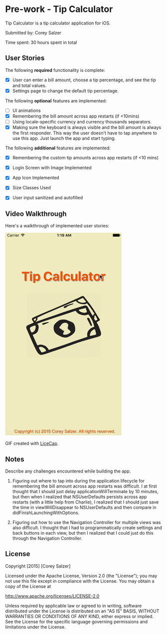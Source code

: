# Pre-work - Tip Calculator

Tip Calculator is a tip calculator application for iOS.

Submitted by: Corey Salzer

Time spent: 30 hours spent in total

## User Stories

The following **required** functionality is complete:

* [X] User can enter a bill amount, choose a tip percentage, and see the tip and total values.
* [X] Settings page to change the default tip percentage.

The following **optional** features are implemented:
* [ ] UI animations
* [X] Remembering the bill amount across app restarts (if <10mins)
* [ ] Using locale-specific currency and currency thousands separators.
* [X] Making sure the keyboard is always visible and the bill amount is always the first responder. This way the user doesn't have to tap anywhere to use this app. Just launch the app and start typing.

The following **additional** features are implemented:

- [X] Remembering the custom tip amounts across app restarts (if <10 mins)
- [X] Login Screen with Image Implemented
- [X] App Icon Implemented
- [X] Size Classes Used
- [X] User input sanitized and autofilled


## Video Walkthrough 

Here's a walkthrough of implemented user stories:

<img src='https://github.com/coreysalzer/TipCalculator/blob/master/TipCalculatorGIF.gif' title='Video Walkthrough' width='' alt='Video Walkthrough' />

GIF created with [LiceCap](http://www.cockos.com/licecap/).

## Notes

Describe any challenges encountered while building the app.

1. Figuring out where to tap into during the application lifecycle for remembering the bill amount across app restarts was difficult. I at first thought that I should just delay applicationWillTerminate by 10 minutes, but then when I realized that NSUserDefaults persists across app restarts (with a little help from Charlie), I realized that I should just save the time in viewWillDisappear to NSUserDefaults and then compare in didFinishLaunchingWithOptions. 

2. Figuring out how to use the Navigation Controller for multiple views was also difficult. I thought that I had to programmatically create settings and back buttons in each view, but then I realized that I could just do this through the Navigation Controller. 


## License

Copyright [2015] [Corey Salzer]

Licensed under the Apache License, Version 2.0 (the "License");
you may not use this file except in compliance with the License.
You may obtain a copy of the License at

http://www.apache.org/licenses/LICENSE-2.0

Unless required by applicable law or agreed to in writing, software
distributed under the License is distributed on an "AS IS" BASIS,
WITHOUT WARRANTIES OR CONDITIONS OF ANY KIND, either express or implied.
See the License for the specific language governing permissions and
limitations under the License.